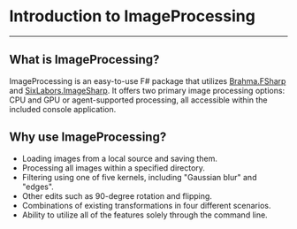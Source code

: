 # Introduction to ImageProcessing

---

## What is ImageProcessing?

ImageProcessing is an easy-to-use F# package that utilizes [Brahma.FSharp](https://github.com/YaccConstructor/Brahma.FSharp)
and [SixLabors.ImageSharp](https://github.com/SixLabors/ImageSharp). It offers two primary image processing options: CPU
and GPU or agent-supported processing, all accessible within the included console application.

## Why use ImageProcessing?

* Loading images from a local source and saving them.
* Processing all images within a specified directory.
* Filtering using one of five kernels, including "Gaussian blur" and "edges".
* Other edits such as 90-degree rotation and flipping.
* Combinations of existing transformations in four different scenarios.
* Ability to utilize all of the features solely through the command line.
